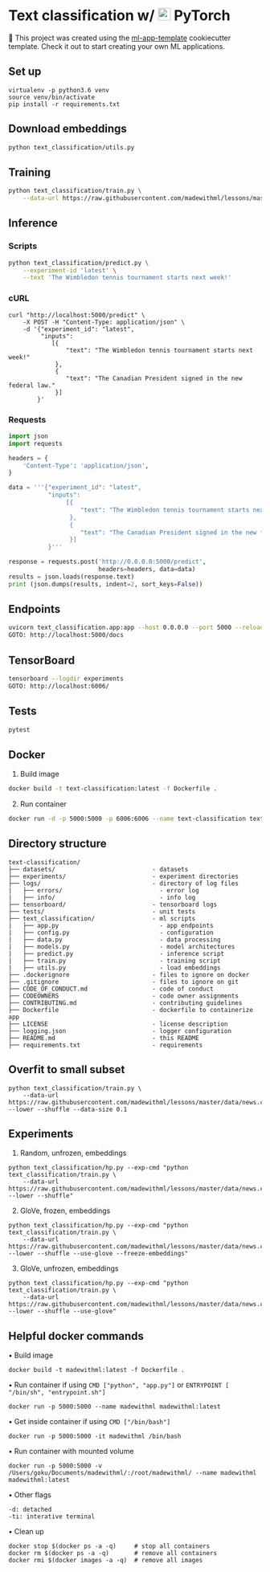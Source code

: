 # Text classification w/ <img src="https://raw.githubusercontent.com/madewithml/images/master/images/pytorch.png" width="25rem"> PyTorch

🚀 This project was created using the [ml-app-template](https://github.com/madewithml/ml-app-template) cookiecutter template. Check it out to start creating your own ML applications.

## Set up
```
virtualenv -p python3.6 venv
source venv/bin/activate
pip install -r requirements.txt
```

## Download embeddings
```bash
python text_classification/utils.py
```

## Training
```bash
python text_classification/train.py \
    --data-url https://raw.githubusercontent.com/madewithml/lessons/master/data/news.csv --lower --shuffle --use-glove
```

## Inference
### Scripts
```bash
python text_classification/predict.py \
    --experiment-id 'latest' \
    --text 'The Wimbledon tennis tournament starts next week!'
```

### cURL
```
curl "http://localhost:5000/predict" \
    -X POST -H "Content-Type: application/json" \
    -d '{"experiment_id": "latest",
         "inputs":
            [{
                "text": "The Wimbledon tennis tournament starts next week!"
             },
             {
                "text": "The Canadian President signed in the new federal law."
             }]
        }'
```

### Requests
```python
import json
import requests

headers = {
    'Content-Type': 'application/json',
}

data = '''{"experiment_id": "latest",
           "inputs":
                [{
                    "text": "The Wimbledon tennis tournament starts next week!"
                 },
                 {
                    "text": "The Canadian President signed in the new federal law."
                 }]
           }'''

response = requests.post('http://0.0.0.0:5000/predict',
                         headers=headers, data=data)
results = json.loads(response.text)
print (json.dumps(results, indent=2, sort_keys=False))
```

## Endpoints
```bash
uvicorn text_classification.app:app --host 0.0.0.0 --port 5000 --reload
GOTO: http://localhost:5000/docs
```

## TensorBoard
```bash
tensorboard --logdir experiments
GOTO: http://localhost:6006/
```

## Tests
```bash
pytest
```

## Docker
1. Build image
```bash
docker build -t text-classification:latest -f Dockerfile .
```
2. Run container
```bash
docker run -d -p 5000:5000 -p 6006:6006 --name text-classification text-classification:latest
```

## Directory structure
```
text-classification/
├── datasets/                           - datasets
├── experiments/                        - experiment directories
├── logs/                               - directory of log files
|   ├── errors/                           - error log
|   ├── info/                             - info log
├── tensorboard/                        - tensorboard logs
├── tests/                              - unit tests
├── text_classification/                - ml scripts
|   ├── app.py                            - app endpoints
|   ├── config.py                         - configuration
|   ├── data.py                           - data processing
|   ├── models.py                         - model architectures
|   ├── predict.py                        - inference script
|   ├── train.py                          - training script
|   ├── utils.py                          - load embeddings
├── .dockerignore                       - files to ignore on docker
├── .gitignore                          - files to ignore on git
├── CODE_OF_CONDUCT.md                  - code of conduct
├── CODEOWNERS                          - code owner assignments
├── CONTRIBUTING.md                     - contributing guidelines
├── Dockerfile                          - dockerfile to containerize app
├── LICENSE                             - license description
├── logging.json                        - logger configuration
├── README.md                           - this README
├── requirements.txt                    - requirements
```

## Overfit to small subset
```
python text_classification/train.py \
    --data-url https://raw.githubusercontent.com/madewithml/lessons/master/data/news.csv --lower --shuffle --data-size 0.1
```

## Experiments
1. Random, unfrozen, embeddings
```
python text_classification/hp.py --exp-cmd "python text_classification/train.py \
    --data-url https://raw.githubusercontent.com/madewithml/lessons/master/data/news.csv --lower --shuffle"
```
2. GloVe, frozen, embeddings
```
python text_classification/hp.py --exp-cmd "python text_classification/train.py \
    --data-url https://raw.githubusercontent.com/madewithml/lessons/master/data/news.csv --lower --shuffle --use-glove --freeze-embeddings"
```
3. GloVe, unfrozen, embeddings
```
python text_classification/hp.py --exp-cmd "python text_classification/train.py \
    --data-url https://raw.githubusercontent.com/madewithml/lessons/master/data/news.csv --lower --shuffle --use-glove"
```

## Helpful docker commands
• Build image
```
docker build -t madewithml:latest -f Dockerfile .
```

• Run container if using `CMD ["python", "app.py"]` or `ENTRYPOINT [ "/bin/sh", "entrypoint.sh"]`
```
docker run -p 5000:5000 --name madewithml madewithml:latest
```

• Get inside container if using `CMD ["/bin/bash"]`
```
docker run -p 5000:5000 -it madewithml /bin/bash
```

• Run container with mounted volume
```
docker run -p 5000:5000 -v /Users/goku/Documents/madewithml/:/root/madewithml/ --name madewithml madewithml:latest
```

• Other flags
```
-d: detached
-ti: interative terminal
```

• Clean up
```
docker stop $(docker ps -a -q)     # stop all containers
docker rm $(docker ps -a -q)       # remove all containers
docker rmi $(docker images -a -q)  # remove all images
```
